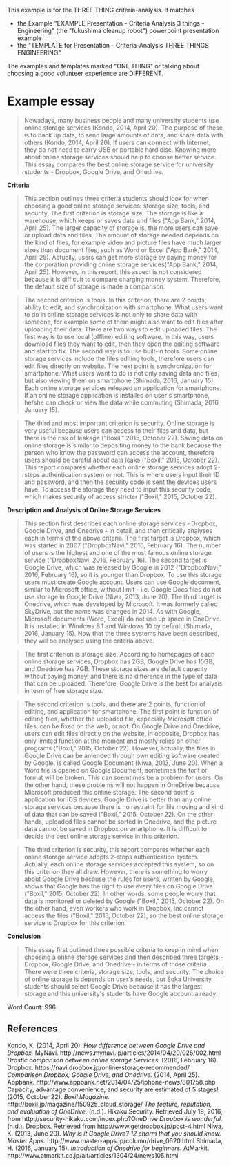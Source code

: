This example is for the THREE THING criteria-analysis. 
It matches 
* the Example "EXAMPLE Presentation - Criteria Analysis 3 things - Engineering" (the "fukushima cleanup robot") powerpoint presentation example
* the "TEMPLATE for Presentation - Criteria-Analysis THREE THINGS ENGINEERING" 

The examples and templates marked "ONE THING" or talking about choosing a good volunteer experience are DIFFERENT. 

# Example essay
>Nowadays, many business people and many university students use online storage services (Kondo, 2014, April 20). The purpose of these is to back up data, to send large amounts of data, and share data with others (Kondo, 2014, April 20). If users can connect with Internet, they do not need to carry USB or portable hard disc. Knowing more about online storage services should help to choose better service. This essay compares the best online storage service for university students - Dropbox, Google Drive, and Onedrive.

<strong>Criteria</strong>
>This section outlines three criteria students should look for when choosing a good online storage services: storage size, tools, and security. The first criterion is storage size. The storage is like a warehouse, which keeps or saves data and files ("App Bank," 2014, April 25). The larger capacity of storage is, the more users can save or upload data and files. The amount of storage needed depends on the kind of files, for example video and picture files have much larger sizes than document files, such as Word or Excel ("App Bank," 2014, April 25). Actually, users can get more storage by paying money for the corporation providing online storage services("App Bank," 2014, April 25). However, in this report, this aspect is not considered because it is difficult to compare charging money system. Therefore, the default size of storage is made a comparison.

>The second criterion is tools. In this criterion, there are 2 points; ability to edit, and synchronization with smartphone. What users want to do in online storage services is not only to share data with someone, for example some of them might also want to edit files after uploading their data. There are two ways to edit uploaded files. The first way is to use local (offline) editing software. In this way, users download files they want to edit, then they open the editing software and start to fix. The second way is to use built-in tools. Some online storage services include the files editing tools, therefore users can edit files directly on website. The next point is synchronization for smartphone. What users want to do is not only saving data and files, but also viewing them on smartphone (Shimada, 2016, January 15). Each online storage services released an application for smartphone. If an online storage application is installed on user's smartphone, he/she can check or view the data while commuting (Shimada, 2016, January 15). 

>The third and most important criterion is security. Online storage is very useful because users can access to their files and data, but there is the risk of leakage ("Boxil," 2015, October 22). Saving data on online storage is similar to depositing money to the bank because the person who know the password can access the account, therefore users should be careful about data leaks ("Boxil," 2015, October 22). This report compares whether each online storage services adopt 2-steps authentication system or not. This is where users input their ID and password, and then the security code is sent the devices users have. To access the storage they need to input this security code, which makes security of access stricter ("Boxil," 2015, October 22).

<strong>Description and Analysis of Online Storage Services</strong>
>This section first describes each online storage services - Dropbox, Google Drive, and Onedrive - in detail, and then critically analyses each in terms of the above criteria. The first target is Dropbox, which was started in 2007 ("DropboxNavi," 2016, February 16). The number of users is the highest and one of the most famous online storage service ("DropboxNavi, 2016, February 16). The second target is Google Drive, which was released by Google in 2012 ("DropboxNavi," 2016, February 16), so it is younger than Dropbox. To use this storage users must create Google account. Users can use Google document, similar to Microsoft office, without limit - i.e. Google Docs files do not use storage in Google Drive (Niwa, 2013, June 20). The third target is Onedrive, which was developed by Microsoft. It was formerly called SkyDrive, but the name was changed in 2014. As with Google, Microsoft documents (Word, Excel) do not use up space in OneDrive. It is installed in Windows 8.1 and Windows 10 by default (Shimada, 2016, January 15). Now that the three systems have been described, they will be analysed using the criteria above. 

>The first criterion is storage size. According to homepages of each online storage services, Dropbox has 2GB, Google Drive has 15GB, and Onedrive has 7GB. These storage sizes are default capacity without paying money, and there is no difference in the type of data that can be uploaded. Therefore, Google Drive is the best for analysis in term of free storage size.

>The second criterion is tools, and there are 2 points, function of editing, and application for smartphone. The first point is function of editing files, whether the uploaded file, especially Microsoft office files, can be fixed on the web, or not. On Google Drive and Onedrive, users can edit files directly on the website, in opposite, Dropbox has only limited function at the moment and mostly relies on other programs ("Boxil," 2015, October 22). However, actually, the files in Google Drive can be amended through own editing software created by Google, is called Google Document (Niwa, 2013, June 20). When a Word file is opened on Google Document, sometimes the font or format will be broken. This can soemtimes be a problem for users. On the other hand, these problems will not happen in OneDrive because Microsoft produced this online storage. The second point is application for iOS devices. Google Drive is better than any online storage services because there is no restraint for file moving and kind of data that can be saved ("Boxil," 2015, October 22). On the other hands, uploaded files cannot be sorted in Onedrive, and the picture data cannot be saved in Dropbox on smartphone. It is difficult to decide the best online storage service in this criterion.

>The third criterion is security, this report compares whether each online storage service adopts 2-steps authentication system. Actually, each online storage services accepted this system, so on this criterion they all draw. However, there is something to worry about Google Drive because the rules for users, written by Google, shows that Google has the right to use every files on Google Drive ("Boxil," 2015, October 22). In other words, some people worry that data is monitored or deleted by Google ("Boxil," 2015, October 22). On the other hand, even workers who work in Dropbox, Inc cannot access the files ("Boxil," 2015, October 22), so the best online storage service is Dropbox for this criterion.

<strong>Conclusion</strong>
>This essay first outlined three possible criteria to keep in mind when choosing a online storage services and then described three targets -  Dropbox, Google Drive, and Onedrive - in terms of those criteria. There were three criteria, storage size, tools, and security. The choice of online storage is depends on user's needs, but Soka University students should select Google Drive because it has the largest storage and this university's students have Google account already. 

Word Count: 996

## References
<ref>
Kondo, K. (2014, April 20). <em>How difference between Google Drive and Dropbox.</em> MyNavi. http://news.mynavi.jp/articles/2014/04/20/026/002.html
<em>Drastic comparison between online storage Services.</em> (2016, February 16). Dropbox. https://navi.dropbox.jp/online-storage-recommended/
<em>Comparison Dropbox, Google Drive, and Onedrive.</em> (2014, April 25). Appbank. http://www.appbank.net/2014/04/25/iphone-news/801758.php
Capacity, advantage convenience, and security are estimated of 5 stages! (2015, October 22). <em>Boxil Magazine.</em> http://boxil.jp/magazine/150925_cloud_storage/
<em>The feature, reputation, and evaluation of OneDrive.</em> (n.d.). Hikaku Security. Retrieved July 19, 2016, from http://security-hikaku.com/index.php?OneDrive
<em>Dropbox is wonderful.</em> (n.d.). Dropbox. Retrieved from http://www.getdropbox.jp/post-4.html
Niwa, K. (2013, June 20). <em>Why is it Google Drive? 12 charm that you should know. Master Apps.</em> http://www.master-apps.jp/column/drive_0620.html
Shimada, H. (2016, January 15). <em>Introduction of Onedrive for beginners.</em> AtMarkit. http://www.atmarkit.co.jp/ait/articles/1304/24/news105.html
</ref>







